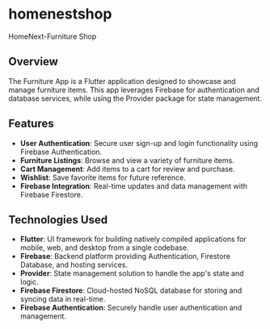 # homenestshop

HomeNext-Furniture Shop

## Overview

The Furniture App is a Flutter application designed to showcase and manage furniture items. This app leverages Firebase for authentication and database services, while using the Provider package for state management. 

## Features

- **User Authentication**: Secure user sign-up and login functionality using Firebase Authentication.
- **Furniture Listings**: Browse and view a variety of furniture items.
- **Cart Management**: Add items to a cart for review and purchase.
- **Wishlist**: Save favorite items for future reference.
- **Firebase Integration**: Real-time updates and data management with Firebase Firestore.

## Technologies Used

- **Flutter**: UI framework for building natively compiled applications for mobile, web, and desktop from a single codebase.
- **Firebase**: Backend platform providing Authentication, Firestore Database, and hosting services.
- **Provider**: State management solution to handle the app's state and logic.
- **Firebase Firestore**: Cloud-hosted NoSQL database for storing and syncing data in real-time.
- **Firebase Authentication**: Securely handle user authentication and management.

